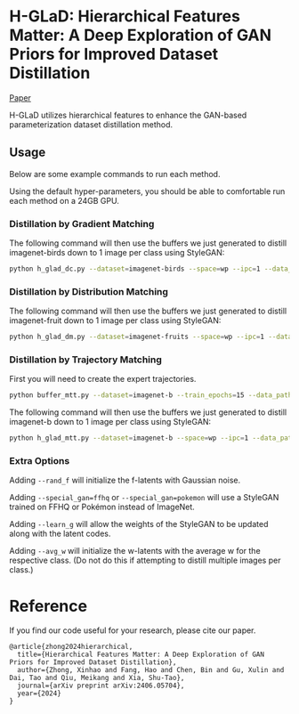 # H-GLaD: Hierarchical Features Matter: A Deep Exploration of GAN Priors for Improved Dataset Distillation

[Paper](https://arxiv.org/abs/2406.05704)
<br>

<!-- This repo contains code for training expert trajectories and distilling synthetic data from our GLaD paper (CVPR 2023). Please see our [project page](https://georgecazenavette.github.io/glad) for more results.


> [**Dataset Distillation by Matching Training Trajectories**](https://georgecazenavette.github.io/mtt-distillation/)<br>
> [George Cazenavette](https://georgecazenavette.github.io/), [Tongzhou Wang](https://ssnl.github.io/), [Antonio Torralba](https://groups.csail.mit.edu/vision/torralbalab/), [Alexei A. Efros](https://people.eecs.berkeley.edu/~efros/), [Jun-Yan Zhu](https://www.cs.cmu.edu/~junyanz/)<br>
> MIT, UC Berkeley, CMU<br>
> CVPR 2023 -->

H-GLaD utilizes hierarchical features to enhance the GAN-based parameterization dataset distillation method.

<!-- ![method image](resources/method.svg)

Please see our [Project Page](https://georgecazenavette.github.io/glad) for more visualizations. -->

<!-- ## Getting Started -->

<!-- First, download our repo:
```bash
git clone https://github.com/GeorgeCazenavette/glad.git
cd glad
```

To setup an environment, please run

```bash
conda env create -n glad python=3.9
conda activate glad
pip install -r requirements.txt
``` -->

## Usage
Below are some example commands to run each method.

Using the default hyper-parameters, you should be able to comfortable run each method on a 24GB GPU.

### Distillation by Gradient Matching
The following command will then use the buffers we just generated to distill imagenet-birds down to 1 image per class using StyleGAN:
```bash
python h_glad_dc.py --dataset=imagenet-birds --space=wp --ipc=1 --data_path={path_to_dataset}
```

### Distillation by Distribution Matching
The following command will then use the buffers we just generated to distill imagenet-fruit down to 1 image per class using StyleGAN:
```bash
python h_glad_dm.py --dataset=imagenet-fruits --space=wp --ipc=1 --data_path={path_to_dataset}
```

### Distillation by Trajectory Matching
First you will need to create the expert trajectories.
```bash
python buffer_mtt.py --dataset=imagenet-b --train_epochs=15 --data_path={path_to_dataset}
```

The following command will then use the buffers we just generated to distill imagenet-b down to 1 image per class using StyleGAN:
```bash
python h_glad_mtt.py --dataset=imagenet-b --space=wp --ipc=1 --data_path={path_to_dataset}
```

### Extra Options
Adding ```--rand_f``` will initialize the f-latents with Gaussian noise.

Adding ```--special_gan=ffhq``` or ```--special_gan=pokemon``` will use a StyleGAN trained on FFHQ or Pokémon instead of ImageNet.

Adding ```--learn_g``` will allow the weights of the StyleGAN to be updated along with the latent codes.

Adding ```--avg_w``` will initialize the w-latents with the average w for the respective class. 
(Do not do this if attempting to distill multiple images per class.)

# Reference
If you find our code useful for your research, please cite our paper.
```
@article{zhong2024hierarchical,
  title={Hierarchical Features Matter: A Deep Exploration of GAN Priors for Improved Dataset Distillation},
  author={Zhong, Xinhao and Fang, Hao and Chen, Bin and Gu, Xulin and Dai, Tao and Qiu, Meikang and Xia, Shu-Tao},
  journal={arXiv preprint arXiv:2406.05704},
  year={2024}
}
```
